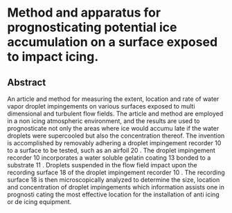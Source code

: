 # Method and apparatus for prognosticating potential ice accumulation on a surface exposed to impact icing.

## Abstract
An article and method for measuring the extent, location and rate of water vapor droplet impingements on various surfaces exposed to multi dimensional and turbulent flow fields. The article and method are employed in a non icing atmospheric environment, and the results are used to prognosticate not only the areas where ice would accumu late if the water droplets were supercooled but also the concentration thereof. The invention is accomplished by removably adhering a droplet impingement recorder 10 to a surface to be tested, such as an airfoil 20 . The droplet impingement recorder 10 incorporates a water soluble gelatin coating 13 bonded to a substrate 11 . Droplets suspended in the flow field impact upon the recording surface 18 of the droplet impingement recorder 10 . The recording surface 18 is then microscopically analyzed to determine the size, location and concentration of droplet impingements which information assists one in prognosti cating the most effective location for the installation of anti icing or de icing equipment.